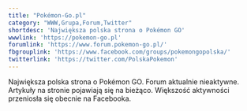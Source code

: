 ```yaml
---
title: "Pokémon-Go.pl"
category: "WWW,Grupa,Forum,Twitter"
shortdesc: 'Największa polska strona o Pokémon GO'
wwwlink: 'https://pokemon-go.pl'
forumlink: 'https://www.forum.pokemon-go.pl/'
fbgrouplink: 'https://www.facebook.com/groups/pokemongopolska/'
twitterlink: 'https://twitter.com/PolskaPokemon'
---
```

Największa polska strona o Pokémon GO. Forum aktualnie nieaktywne. Artykuły na stronie pojawiają się na bieżąco. Większość aktywności przeniosła się obecnie na Facebooka.